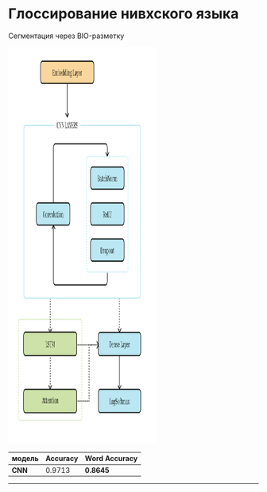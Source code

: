 # Глоссирование нивхского языка

Сегментация через BIO-разметку

<img src="add_data/architecture/cnn_scheme.png" width=300 height=800 alt="Архитектура модели сегментации">

|модель  |  Accuracy  |  Word Accuracy        |
|--------|------------|-----------------------|
|**CNN** |  0.9713    |        **0.8645**     |
----------------------------------------------

